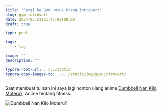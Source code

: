 ```yaml
---
title: "Pergi ke Gym untuk Orang Introvert"
slug: gym-introvert
date: 2024-05-21T21:43:03+08:00
draft: true

type: post

tags:
    - tag

image: ""
description: ""

typora-root-url: ../../static
typora-copy-images-to: ../../static/img/gym-introvert/
---
```


Saat membuat tulisan ini saya lagi nonton ulang anime [Dumbbell Nan Kilo Moteru?](https://myanimelist.net/anime/39026/Dumbbell_Nan_Kilo_Moteru).
Anime tentang fitness.


![Dumbbell Nan Kilo Moteru?](https://media1.tenor.com/m/0weeqPoyCWIAAAAd/how-heavy-are-the-dumbbells-that-you-lift-dumbbell-nan-kilo-moteru.gif)
